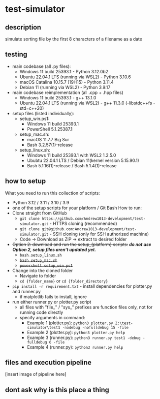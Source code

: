 # test-simulator
## description
simulate sorting file by the first 8 characters of a filename as a date

## testing
- main codebase (all .py files):
  - Windows 11 build 25393.1 - Python 3.12.0b2
  - Ubuntu 22.04.1 LTS (running via WSL2) - Python 3.10.6
  - macOS Catalina 10.15.7 (19H15) - Python 3.11.4
  - Debian 11 (running via WSL2) - Python 3.9.17
- main codebase reimplementation (all .cpp + .hpp files)
  - Windows 11 build 25393.1 - g++ 13.1.0
  - Ubuntu 22.04.1 LTS (running via WSL2) - g++ 11.3.0 (-libstdc++fs -std=c++20)
- setup files (listed individually):
  - setup_win.ps1:
    - Windows 11 build 25393.1
    - PowerShell 5.1.25387.1
  - setup_mac.sh:
    - macOS 11.7.7 Big Sur
    - Bash 3.2.57(1)-release
  - setup_linux.sh:
    - Windows 11 build 25393.1 with WSL2 1.2.5.0
    - Ububtu 22.04.1 LTS / Debian 11(kernel version 5.15.90.1)
    - Bash 5.1.16(1)-release / Bash 5.1.4(1)-release
## how to setup
What you need to run this collection of scripts:
- Python 3.12 / 3.11 / 3.10 / 3.9
- one of the setup scripts for your platform / Git Bash
How to run:
- Clone straight from GitHub
  - `git clone https://github.com/Andrew1013-development/test-simulator.git` - HTTPS cloning (recommended)
  - `git clone git@github.com:Andrew1013-development/test-simulator.git` - SSH cloning (only for SSH authorized machine)
  - Code -> Download as ZIP -> extract to desired folder
- ~~Option 2: download and run the setup_{platform} scripts:~~ ***do not use Option 2, setup files aren't updated yet.***
  - ~~`bash setup_linux.sh`~~
  - ~~`bash setup_mac.sh`~~
  - ~~`powershell setup_win.ps1`~~
- Change into the cloned folder
  - Navigate to folder
  - `cd {folder_name}` or `cd {folder_directory}`
- `pip install -r requirement.txt` - install dependencies for plotter.py and runner.py
  - if matplotlib fails to install, ignore
- run either runner.py or plotter.py script 
  - all files with "file_" / "sys_" prefixes are function files only, not for running code directly
  - specify arguments in command: 
    - Example 1 (plotter.py): `python3 plotter.py Z:\test-simulator\test1 -nodebug -nofulldebug 15 -file` 
    - Example 2 (plotter.py): `python3 plotter.py help`
    - Example 3 (runner.py): `python3 runner.py test1 -debug -fulldebug 6 -file`
    - Example 4 (runner.py): `python3 runner.py help`

## files and execution pipeline
[insert image of pipeline here]

## dont ask why is this place a thing
